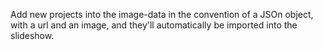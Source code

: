 Add new projects into the image-data in the convention of a JSOn object, with a url and an image, and they'll automatically be imported into the slideshow.